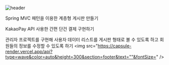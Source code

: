 ![header](https://capsule-render.vercel.app/api?type=wave&color=auto&height=300&section=header&text=Spring%20MVC를%20이용한%20계층형%20게시판%20만들기&fontSize=40)



Spring MVC 패턴을 이용한 계층형 게시판 만들기

KakaoPay API 사용한 간편 단건 결제 구현하기

관리자 프로젝트를 구현해 사용자 데이터 리스트를 게시판 형태로 볼 수 있도록 하고 회원들의 정보를 수정할 수 있도록 하기
<img src="https://capsule-render.vercel.app/api?type=wave&color=auto&height=300&section=footer&text=""&fontSize=" />
